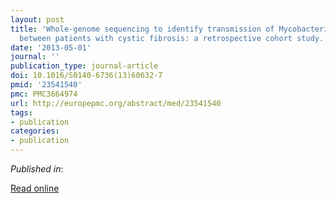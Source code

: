 ```yaml
---
layout: post
title: 'Whole-genome sequencing to identify transmission of Mycobacterium abscessus
  between patients with cystic fibrosis: a retrospective cohort study.'
date: '2013-05-01'
journal: ''
publication_type: journal-article
doi: 10.1016/S0140-6736(13)60632-7
pmid: '23541540'
pmc: PMC3664974
url: http://europepmc.org/abstract/med/23541540
tags:
- publication
categories:
- publication
---
```


*Published in*: 

[Read online](http://europepmc.org/abstract/med/23541540)


